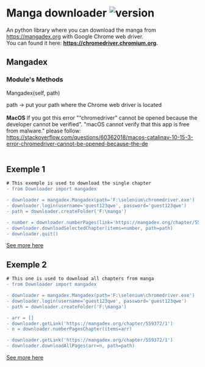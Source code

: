 # Manga downloader ![version](https://img.shields.io/badge/version-1.1.0-blue.svg)

An python library where you can download the manga from https://mangadex.org with Google Chrome web driver. 
<br/>You can found it here: **https://chromedriver.chromium.org.**


## Mangadex

### Module's Methods

Mangadex(self, path) 

path -> put your path where the Chrome web driver is located
<br/><br/>
**MacOS**
If you got this error "“chromedriver” cannot be opened because the developer cannot be verified". "macOS cannot verify that this app is free from malware."
please follow: https://stackoverflow.com/questions/60362018/macos-catalinav-10-15-3-error-chromedriver-cannot-be-opened-because-the-de
<br/><br/>

## Exemple 1
```diff
# This exemple is used to download the single chapter
- from Downloader import mangadex

- downloader = mangadex.Mangadex(path='F:\selenium\chromedriver.exe')
- downloader.login(username='guest123qwe', password='guest123qwe')
- path = downloader.createFolder('F:\manga')

- number = downloader.numberPages(link='https://mangadex.org/chapter/559372/1')
- downloader.downloadSelectedChapter(items=number, path=path)
- downloader.quit()
```
[See more here](https://github.com/rangademetal/MangaDownloader/blob/master/exemple/exemple1.py)
## Exemple 2
```diff
# This one is used to download all chapters from manga
- from Downloader import mangadex

- downloader = mangadex.Mangadex(path='F:\selenium\chromedriver.exe')
- downloader.login(username='guest123qwe', password='guest123qwe')
- path = downloader.createFolder('F:\manga')

- arr = []
- downloader.getLink('https://mangadex.org/chapter/559372/1')
- n = downloader.numberPagesChapter(items=arr)

- downloader.getLink('https://mangadex.org/chapter/559372/1')
- downloader.downloadAllPages(arr=n, path=path)
```
[See more here](https://github.com/rangademetal/MangaDownloader/blob/master/exemple/exemple2.py)
